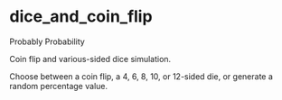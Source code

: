 # dice_and_coin_flip

Probably Probability

Coin flip and various-sided dice simulation.

Choose between a coin flip, a 4, 6, 8, 10, or 12-sided die, or generate a random percentage value.
